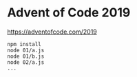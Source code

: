 # Advent of Code 2019

https://adventofcode.com/2019

    npm install
    node 01/a.js
    node 01/b.js
    node 02/a.js
    ...
